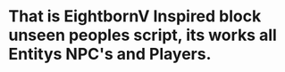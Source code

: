 # That is EightbornV Inspired block unseen peoples script, its works all Entitys NPC's and Players.
